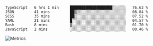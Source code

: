 <!--START_SECTION:waka-->

```text
TypeScript   6 hrs 1 min     ███████████████████░░░░░░   76.63 %
JSON         41 mins         ██▒░░░░░░░░░░░░░░░░░░░░░░   08.84 %
SCSS         35 mins         ██░░░░░░░░░░░░░░░░░░░░░░░   07.52 %
YAML         21 mins         █░░░░░░░░░░░░░░░░░░░░░░░░   04.57 %
Bash         8 mins          ▒░░░░░░░░░░░░░░░░░░░░░░░░   01.70 %
JavaScript   2 mins          ░░░░░░░░░░░░░░░░░░░░░░░░░   00.46 %
```

<!--END_SECTION:waka-->

![Metrics](https://metrics.lecoq.io/TachibanaKimika?template=classic&base.activity=0&base.community=0&base.repositories=0&languages=1&isocalendar=1&isocalendar.duration=half-year&languages.limit=8&languages.sections=most-used&languages.colors=github&languages.threshold=0%25&languages.indepth=false&languages.recent.load=300&languages.recent.days=14&config.timezone=Asia%2FShanghai)
